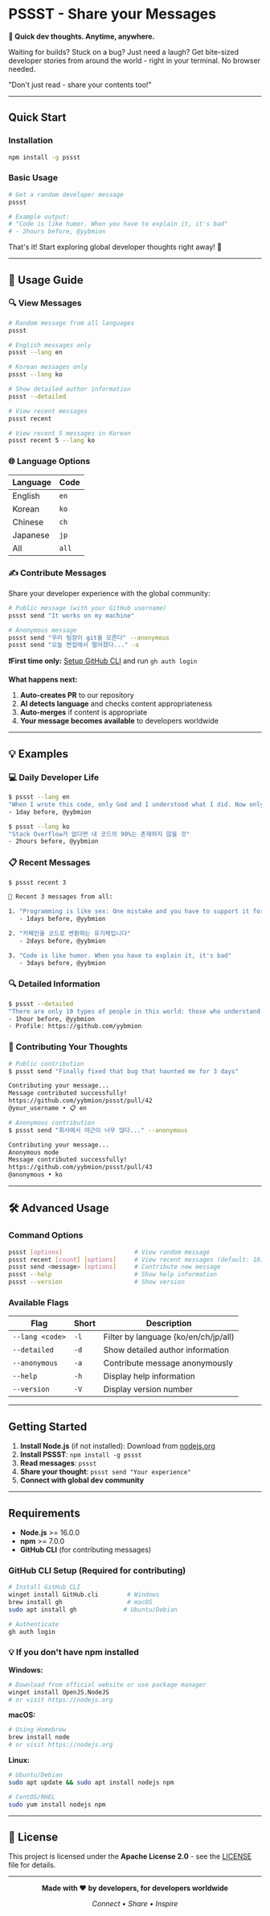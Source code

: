 # PSSST - Share your Messages

**💭 Quick dev thoughts. Anytime, anywhere.**

Waiting for builds? Stuck on a bug? Just need a laugh? Get bite-sized developer stories from around the world - right in your terminal. No browser needed.

"Don't just read - share your contents too!"

---

## Quick Start

### Installation

```bash
npm install -g pssst
```

### Basic Usage

```bash
# Get a random developer message
pssst

# Example output:
# "Code is like humor. When you have to explain it, it's bad"
# - 2hours before, @yybmion
```

That's it! Start exploring global developer thoughts right away! 🎉

---

## 📖 Usage Guide

### 🔍 **View Messages**

```bash
# Random message from all languages
pssst

# English messages only  
pssst --lang en

# Korean messages only
pssst --lang ko

# Show detailed author information
pssst --detailed

# View recent messages
pssst recent

# View recent 5 messages in Korean
pssst recent 5 --lang ko
```

### 🌐 **Language Options**

| Language | Code |
|----------|------|
| English | `en` |
| Korean | `ko` |
| Chinese | `ch` |
| Japanese | `jp` |
| All | `all` |

### ✍️ **Contribute Messages**

Share your developer experience with the global community:

```bash
# Public message (with your GitHub username)
pssst send "It works on my machine"

# Anonymous message
pssst send "우리 팀장이 git을 모른다" --anonymous
pssst send "오늘 면접에서 떨어졌다..." -a
```

**❗First time only:** [Setup GitHub CLI](#github-cli-setup-required-for-contributing) and run `gh auth login`

**What happens next:**
1. **Auto-creates PR** to our repository
2. **AI detects language** and checks content appropriateness
3. **Auto-merges** if content is appropriate
4. **Your message becomes available** to developers worldwide

---

## 💡 Examples

### 💻 Daily Developer Life

```bash
$ pssst --lang en  
"When I wrote this code, only God and I understood what I did. Now only God knows"
- 1day before, @yybmion

$ pssst --lang ko
"Stack Overflow가 없다면 내 코드의 90%는 존재하지 않을 것"
- 2hours before, @yybmion
```

### 📋 Recent Messages

```bash
$ pssst recent 3

📝 Recent 3 messages from all:

1. "Programming is like sex: One mistake and you have to support it for the rest of your life"
   - 1days before, @yybmion

2. "카페인을 코드로 변환하는 유기체입니다"
   - 2days before, @yybmion

3. "Code is like humor. When you have to explain it, it's bad"
   - 3days before, @yybmion
```

### 🔍 Detailed Information

```bash
$ pssst --detailed
"There are only 10 types of people in this world: those who understand binary and those who don't"
- 1hour before, @yybmion
- Profile: https://github.com/yybmion
```

### 📝 Contributing Your Thoughts

```bash
# Public contribution
$ pssst send "Finally fixed that bug that haunted me for 3 days"

Contributing your message...
Message contributed successfully!
https://github.com/yybmion/pssst/pull/42
@your_username • 📋 en

# Anonymous contribution  
$ pssst send "회사에서 야근이 너무 많다..." --anonymous

Contributing your message...
Anonymous mode
Message contributed successfully!
https://github.com/yybmion/pssst/pull/43
@anonymous • ko
```

---

## 🛠️ Advanced Usage

### **Command Options**

```bash
pssst [options]                    # View random message
pssst recent [count] [options]     # View recent messages (default: 10)
pssst send <message> [options]     # Contribute new message
pssst --help                       # Show help information
pssst --version                    # Show version
```

### **Available Flags**

| Flag | Short | Description |
|------|-------|-------------|
| `--lang <code>` | `-l` | Filter by language (ko/en/ch/jp/all) |
| `--detailed` | `-d` | Show detailed author information |
| `--anonymous` | `-a` | Contribute message anonymously |
| `--help` | `-h` | Display help information |
| `--version` | `-V` | Display version number |

---

## Getting Started

1. **Install Node.js** (if not installed): Download from [nodejs.org](https://nodejs.org)
2. **Install PSSST**: `npm install -g pssst`
3. **Read messages**: `pssst`
4. **Share your thought**: `pssst send "Your experience"`
5. **Connect with global dev community**

---

## Requirements

- **Node.js** >= 16.0.0
- **npm** >= 7.0.0
- **GitHub CLI** (for contributing messages)

### **GitHub CLI Setup** (Required for contributing)

```bash
# Install GitHub CLI
winget install GitHub.cli        # Windows
brew install gh                  # macOS  
sudo apt install gh             # Ubuntu/Debian

# Authenticate
gh auth login
```

### 💡 **If you don't have npm installed**

**Windows:**
```bash
# Download from official website or use package manager
winget install OpenJS.NodeJS
# or visit https://nodejs.org
```

**macOS:**
```bash
# Using Homebrew
brew install node
# or visit https://nodejs.org
```

**Linux:**
```bash
# Ubuntu/Debian
sudo apt update && sudo apt install nodejs npm

# CentOS/RHEL
sudo yum install nodejs npm
```

---

## 📜 License

This project is licensed under the **Apache License 2.0** - see the [LICENSE](LICENSE) file for details.

___

<div align="center">

**Made with ❤️ by developers, for developers worldwide**

*Connect • Share • Inspire*

</div>

